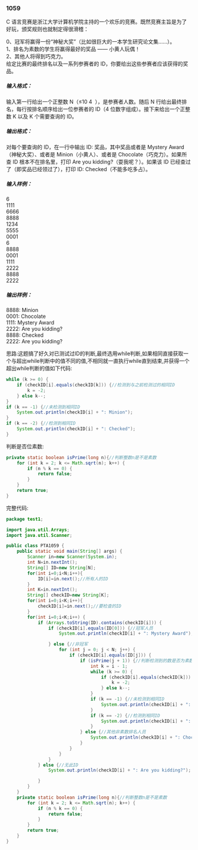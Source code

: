 ### 1059
C 语言竞赛是浙江大学计算机学院主持的一个欢乐的竞赛。既然竞赛主旨是为了好玩，颁奖规则也就制定得很滑稽：  

0、冠军将赢得一份“神秘大奖”（比如很巨大的一本学生研究论文集……）。  
1、排名为素数的学生将赢得最好的奖品 —— 小黄人玩偶！  
2、其他人将得到巧克力。  
给定比赛的最终排名以及一系列参赛者的 ID，你要给出这些参赛者应该获得的奖品。  

##### 输入格式：  
输入第一行给出一个正整数 N（≤10
​4
​​ ），是参赛者人数。随后 N 行给出最终排名，每行按排名顺序给出一位参赛者的 ID（4 位数字组成）。接下来给出一个正整数 K 以及 K 个需要查询的 ID。  

##### 输出格式：  
对每个要查询的 ID，在一行中输出 ID: 奖品，其中奖品或者是 Mystery Award（神秘大奖）、或者是 Minion（小黄人）、或者是 Chocolate（巧克力）。如果所查 ID 根本不在排名里，打印 Are you kidding?（耍我呢？）。如果该 ID 已经查过了（即奖品已经领过了），打印 ID: Checked（不能多吃多占）。  

##### 输入样例：  
6  
1111  
6666  
8888  
1234  
5555  
0001  
6  
8888  
0001  
1111  
2222  
8888  
2222  
##### 输出样例：  
8888: Minion  
0001: Chocolate  
1111: Mystery Award  
2222: Are you kidding?  
8888: Checked  
2222: Are you kidding?  

思路:这题搞了好久对已测试过ID的判断,最终选用while判断,如果相同直接获取一个与超出while判断中的值不同的值,不相同就一直执行while直到结束,并获得一个超出while判断的值如下代码:  
```java
while (k >= 0) {
    if (checkID[i].equals(checkID[k])) {//检测到与之前检测过的相同ID
        k = -2;
    } else k--;
}
if (k == -1) {//未检测到相同ID
    System.out.println(checkID[i] + ": Minion");
}
if (k == -2) {//检测到相同ID
    System.out.println(checkID[i] + ": Checked");
}
```

判断是否位素数:
```java
private static boolean isPrime(long n){//判断整数n是不是素数
    for (int k = 2; k <= Math.sqrt(n); k++) {
        if (n % k == 0) {
            return false;
        }
    }
    return true;
}
```

完整代码:  
```java
package test1;

import java.util.Arrays;
import java.util.Scanner;

public class PTA1059 {
    public static void main(String[] args) {
        Scanner in=new Scanner(System.in);
        int N=in.nextInt();
        String[] ID=new String[N];
        for(int i=0;i<N;i++){
            ID[i]=in.next();//所有人的ID
        }
        int K=in.nextInt();
        String[] checkID=new String[K];
        for(int i=0;i<K;i++){
            checkID[i]=in.next();//要检查的ID
        }
        for(int i=0;i<K;i++) {
            if (Arrays.toString(ID).contains(checkID[i])) {
                if (checkID[i].equals(ID[0])) {//冠军人员
                    System.out.println(checkID[i] + ": Mystery Award");

                } else {//非冠军
                    for (int j = 0; j < N; j++) {
                        if (checkID[i].equals(ID[j])) {
                            if (isPrime(j + 1)) {//判断检测到的数是否为素数排名是则进入判断否则输出其他排名
                                int k = i - 1;
                                while (k >= 0) {
                                    if (checkID[i].equals(checkID[k])) {//检测到与之前检测过的相同ID
                                        k = -2;
                                    } else k--;
                                }
                                if (k == -1) {//未检测到相同ID
                                    System.out.println(checkID[i] + ": Minion");
                                }
                                if (k == -2) {//检测到相同ID
                                    System.out.println(checkID[i] + ": Checked");
                                }
                            } else {//其他非素数排名人员
                                System.out.println(checkID[i] + ": Chocolate");
                            }
                        }
                    }
                }
            } else {//无此ID
                System.out.println(checkID[i] + ": Are you kidding?");

            }
        }
    }
    private static boolean isPrime(long n){//判断整数n是不是素数
        for (int k = 2; k <= Math.sqrt(n); k++) {
            if (n % k == 0) {
                return false;
            }
        }
        return true;
    }
}
```
